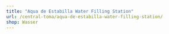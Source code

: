 ```yaml
---
title: "Aqua de Estabilla Water Filling Station"
url: /central-toma/aqua-de-estabilla-water-filling-station/
shop: Wasser
---
```

